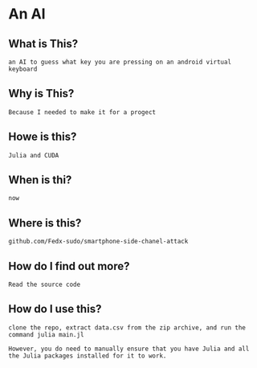 # An AI

## What is This?

    an AI to guess what key you are pressing on an android virtual keyboard

## Why is This?

    Because I needed to make it for a progect

## Howe is this?

    Julia and CUDA

## When is thi?

    now

## Where is this?

    github.com/Fedx-sudo/smartphone-side-chanel-attack


## How do I find out more?

    Read the source code

## How do I use this?

    clone the repo, extract data.csv from the zip archive, and run the command julia main.jl

    However, you do need to manually ensure that you have Julia and all the Julia packages installed for it to work.
